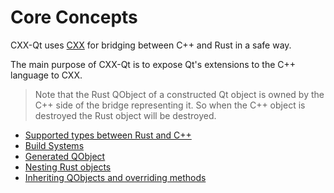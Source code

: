 <!--
SPDX-FileCopyrightText: 2021 Klarälvdalens Datakonsult AB, a KDAB Group company <info@kdab.com>
SPDX-FileContributor: Andrew Hayzen <andrew.hayzen@kdab.com>
SPDX-FileContributor: Leon Matthes <leon.matthes@kdab.com>

SPDX-License-Identifier: MIT OR Apache-2.0
-->

# Core Concepts

CXX-Qt uses [CXX](https://cxx.rs/) for bridging between C++ and Rust in a safe way.

The main purpose of CXX-Qt is to expose Qt's extensions to the C++ language to CXX.

> Note that the Rust QObject of a constructed Qt object is owned by the C++ side of the bridge representing it. So when the C++ object is destroyed the Rust object will be destroyed.

  * [Supported types between Rust and C++](./types.md)
  * [Build Systems](./build_systems.md)
  * [Generated QObject](./generated_qobject.md)
  * [Nesting Rust objects](./nested_objects.md)
  * [Inheriting QObjects and overriding methods](./inheritance.md)
